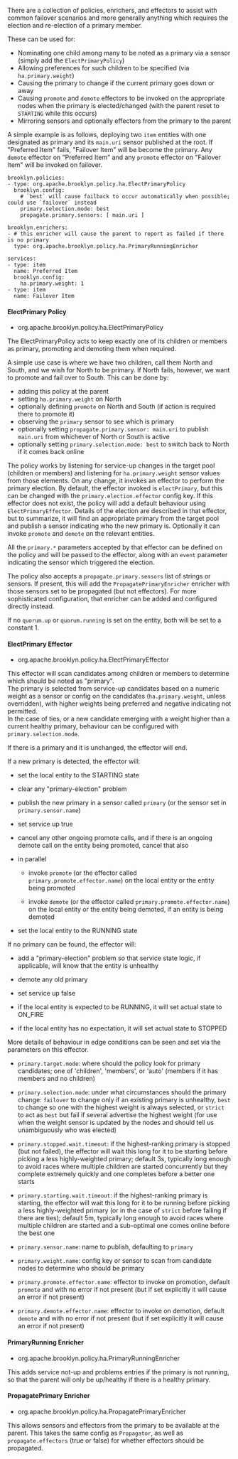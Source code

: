 
There are a collection of policies, enrichers, and effectors to assist with common
failover scenarios and more generally anything which requires the election and re-election of a primary member.

These can be used for:

* Nominating one child among many to be noted as a primary via a sensor (simply add the `ElectPrimaryPolicy`)
* Allowing preferences for such children to be specified  (via `ha.primary.weight`)
* Causing the primary to change if the current primary goes down or away
* Causing `promote` and `demote` effectors to be invoked on the appropriate nodes when the primary is elected/changed
  (with the parent reset to `STARTING` while this occurs)
* Mirroring sensors and optionally effectors from the primary to the parent

A simple example is as follows, deploying two `item` entities with one designated as primary
and its `main.uri` sensor published at the root. If "Preferred Item" fails, "Failover Item"
will be become the primary. Any `demote` effector on "Preferred Item" and any `promote` effector
on "Failover Item" will be invoked on failover.

```
brooklyn.policies:
- type: org.apache.brooklyn.policy.ha.ElectPrimaryPolicy
  brooklyn.config:
    # `best` will cause failback to occur automatically when possible; could use `failover` instead
    primary.selection.mode: best
    propagate.primary.sensors: [ main.uri ]

brooklyn.enrichers:
- # this enricher will cause the parent to report as failed if there is no primary
  type: org.apache.brooklyn.policy.ha.PrimaryRunningEnricher

services:
- type: item
  name: Preferred Item
  brooklyn.config:
    ha.primary.weight: 1
- type: item
  name: Failover Item
```


#### ElectPrimary Policy

- org.apache.brooklyn.policy.ha.ElectPrimaryPolicy

The ElectPrimaryPolicy acts to keep exactly one of its children or members as primary, promoting and demoting them when required.

A simple use case is where we have two children, call them North and South, and we wish for North to be primary.  If North fails, however, we want to promote and fail over to South.  This can be done by:

* adding this policy at the parent
* setting `ha.primary.weight` on North
* optionally defining `promote` on North and South (if action is required there to promote it)
* observing the `primary` sensor to see which is primary
* optionally setting `propagate.primary.sensor: main.uri` to publish `main.uri` from whichever of North or South is active
* optionally setting `primary.selection.mode: best` to switch back to North if it comes back online

The policy works by listening for service-up changes in the target pool (children or members) and listening for `ha.primary.weight` sensor values from those elements.  On any change, it invokes an effector to perform the primary election.  By default, the effector invoked is `electPrimary`, but this can be changed with the `primary.election.effector` config key.  If this effector does not exist, the policy will add a default behaviour using `ElectPrimaryEffector`.  Details of the election are described in that effector, but to summarize, it will find an appropriate primary from the target pool and publish a sensor indicating who the new primary is.  Optionally it can invoke `promote` and `demote` on the relevant entities.

All the `primary.*` parameters accepted by that effector can be defined on the policy and will be passed to the effector, along with an `event` parameter indicating the sensor which triggered the election.

The policy also accepts a `propagate.primary.sensors` list of strings or sensors.
If present, this will add the `PropagatePrimaryEnricher` enricher with those sensors set to
be propagated (but not effectors).
For more sophisticated configuration, that enricher can be added and configured directly instead.  

If no `quorum.up` or `quorum.running` is set on the entity, both will be set to a constant 1.


#### ElectPrimary Effector

- org.apache.brooklyn.policy.ha.ElectPrimaryEffector

This effector will scan candidates among children or members to determine which should be noted as "primary".  
The primary is selected from service-up candidates based on a numeric weight as a sensor or config on the candidates 
(`ha.primary.weight`, unless overridden), with higher weights being preferred and negative indicating not permitted.  
In the case of ties, or a new candidate emerging with a weight higher than a current healthy primary, 
behaviour can be configured with `primary.selection.mode`.

If there is a primary and it is unchanged, the effector will end.

If a new primary is detected, the effector will:

* set the local entity to the STARTING state

* clear any "primary-election" problem

* publish the new primary in a sensor called `primary` (or the sensor set in `primary.sensor.name`)

* set service up true

* cancel any other ongoing promote calls, and if there is an ongoing demote call on the entity being promoted, cancel that also

* in parallel

    * invoke `promote` (or the effector called `primary.promote.effector.name`) on the local entity or the entity being promoted
    
    * invoke `demote` (or the effector called `primary.promote.effector.name`) on the local entity or the entity being demoted, if an entity is being demoted
    
* set the local entity to the RUNNING state


If no primary can be found, the effector will:

* add a "primary-election" problem so that service state logic, if applicable, will know that the entity is unhealthy

* demote any old primary

* set service up false

* if the local entity is expected to be RUNNING, it will set actual state to ON_FIRE

* if the local entity has no expectation, it will set actual state to STOPPED


More details of behaviour in edge conditions can be seen and set via the parameters on this effector.

* `primary.target.mode`:  where should the policy look for primary candidates; one of 'children', 'members', or 'auto' (members if it has members and no children)

* `primary.selection.mode`:  under what circumstances should the primary change:  `failover` to change only if an existing primary is unhealthy, `best` to change so one with the highest weight is always selected, or `strict` to act as `best` but fail if several advertise the highest weight (for use when the weight sensor is updated by the nodes and should tell us unambiguously who was elected)

* `primary.stopped.wait.timeout`:  if the highest-ranking primary is stopped (but not failed), the effector will wait this long for it to be starting before picking a less highly-weighted primary; default 3s, typically long enough to avoid races where multiple children are started concurrently but they complete extremely quickly and one completes before a better one starts

* `primary.starting.wait.timeout`:  if the highest-ranking primary is starting, the effector will wait this long for it to be running before picking a less highly-weighted primary (or in the case of `strict` before failing if there are ties); default 5m, typically long enough to avoid races where multiple children are started and a sub-optimal one comes online before the best one

* `primary.sensor.name`:  name to publish, defaulting to `primary`

* `primary.weight.name`:  config key or sensor to scan from candidate nodes to determine who should be primary

* `primary.promote.effector.name`: effector to invoke on promotion, default `promote` and with no error if not present (but if set explicitly it will cause an error if not present)

* `primary.demote.effector.name`: effector to invoke on demotion, default `demote` and with no error if not present (but if set explicitly it will cause an error if not present)


#### PrimaryRunning Enricher

- org.apache.brooklyn.policy.ha.PrimaryRunningEnricher

This adds service not-up and problems entries if the primary is not running, 
so that the parent will only be up/healthy if there is a healthy primary.


#### PropagatePrimary Enricher

- org.apache.brooklyn.policy.ha.PropagatePrimaryEnricher

This allows sensors and effectors from the primary to be available at the parent.
This takes the same config as `Propagator`, as well as `propagate.effectors` (true or false)
for whether effectors should be propagated.

